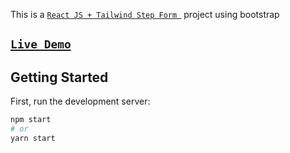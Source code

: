 This is a [`React JS + Tailwind Step Form `](https://github.com/Junaid083/nextjs_jwt_authentication/blob/main/README.md) project using bootstrap
## [`Live Demo`](https://step-form-reactjs-tailwind.vercel.app/)

## Getting Started

First, run the development server:

```bash
npm start
# or
yarn start

```

